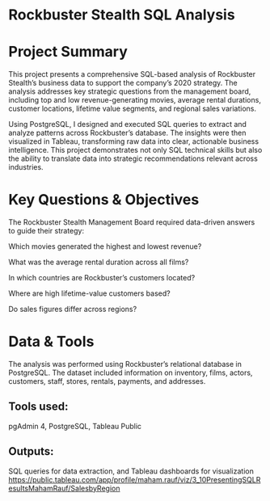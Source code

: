 # Rockbuster Stealth SQL Analysis
# Project Summary

This project presents a comprehensive SQL-based analysis of Rockbuster Stealth’s business data to support the company’s 2020 strategy. The analysis addresses key strategic questions from the management board, including top and low revenue-generating movies, average rental durations, customer locations, lifetime value segments, and regional sales variations.

Using PostgreSQL, I designed and executed SQL queries to extract and analyze patterns across Rockbuster’s database. The insights were then visualized in Tableau, transforming raw data into clear, actionable business intelligence. This project demonstrates not only SQL technical skills but also the ability to translate data into strategic recommendations relevant across industries.

# Key Questions & Objectives

The Rockbuster Stealth Management Board required data-driven answers to guide their strategy:

Which movies generated the highest and lowest revenue?

What was the average rental duration across all films?

In which countries are Rockbuster’s customers located?

Where are high lifetime-value customers based?

Do sales figures differ across regions?

# Data & Tools

The analysis was performed using Rockbuster’s relational database in PostgreSQL. The dataset included information on inventory, films, actors, customers, staff, stores, rentals, payments, and addresses.

## Tools used: 
pgAdmin 4, PostgreSQL, Tableau Public

## Outputs: 
SQL queries for data extraction, and Tableau dashboards for visualization
https://public.tableau.com/app/profile/maham.rauf/viz/3_10PresentingSQLResultsMahamRauf/SalesbyRegion
